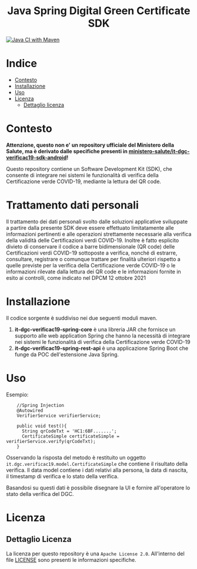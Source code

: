 <h1 align="center">Java Spring Digital Green Certificate SDK</h1>        

[![Java CI with Maven](https://github.com/hrnext/it-dgc-verificac19-spring/actions/workflows/maven.yml/badge.svg?branch=main)](https://github.com/hrnext/it-dgc-verificac19-spring/actions/workflows/maven.yml)

# Indice
- [Contesto](#contesto)
- [Installazione](#installazione)
- [Uso](#uso)
- [Licenza](#licenza)
  - [Dettaglio licenza](#dettaglio-licenza)

# Contesto
**Attenzione, questo non e' un repository ufficiale del Ministero della Salute, ma è derivato dalle specifiche presenti in <a href="https://github.com/ministero-salute/it-dgc-verificac19-sdk-android/">ministero-salute/it-dgc-verificac19-sdk-android</a>!**

Questo repository contiene un Software Development Kit (SDK), che consente di integrare nei sistemi
le funzionalit&agrave; di verifica della Certificazione verde COVID-19, mediante 
la lettura del QR code. 

# Trattamento dati personali
Il trattamento dei dati personali svolto dalle soluzioni applicative sviluppate
a partire dalla presente SDK deve essere effettuato limitatamente alle
informazioni pertinenti e alle operazioni strettamente necessarie alla verifica
della validit&agrave; delle Certificazioni verdi COVID-19. Inoltre &egrave; fatto esplicito
divieto di conservare il codice a barre bidimensionale (QR code) delle
Certificazioni verdi COVID-19 sottoposte a verifica, nonché di estrarre,
consultare, registrare o comunque trattare per finalit&agrave; ulteriori rispetto
a quelle previste per la verifica della Certificazione verde COVID-19 o le
informazioni rilevate dalla lettura dei QR code e le informazioni fornite in
esito ai controlli, come indicato nel DPCM 12 ottobre 2021    
 
# Installazione

Il codice sorgente è suddiviso nei due seguenti moduli maven.
1. **it-dgc-verificac19-spring-core** è una libreria JAR che fornisce un supporto alle web application Spring che hanno la necessità di integrare nei sistemi le funzionalità di verifica della Certificazione verde COVID-19
2. **it-dgc-verificac19-spring-rest-api** è una applicazione Spring Boot che funge da POC dell'estensione Java Spring.

###   

# Uso

Esempio:  
 
```
	//Spring Injection
	@Autowired
	VerifierService verifierService;

	public void test(){
	  String qrCodeTxt = 'HC1:6BF.......';
	  CertificateSimple certificateSimple = verifierService.verify(qrCodeTxt);
	}
```

Osservando la risposta del metodo &egrave; restituito un oggetto 
`it.dgc.verificac19.model.CertificateSimple` che contiene
il risultato della verifica.
Il data model contiene i dati relativi alla
persona, la data di nascita, il timestamp di verifica e lo stato della
verifica.

Basandosi su questi dati &egrave; possibile disegnare la UI e fornire all'operatore lo
stato della verifica del DGC.
 
    
# Licenza

## Dettaglio Licenza
La licenza per questo repository &egrave; una `Apache License 2.0`.
All'interno del file [LICENSE](./LICENSE) sono presenti le informazioni
specifiche.
